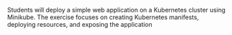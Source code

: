 Students will deploy a simple web application on a Kubernetes cluster using Minikube. The exercise focuses on creating Kubernetes manifests, deploying resources, and exposing the application
